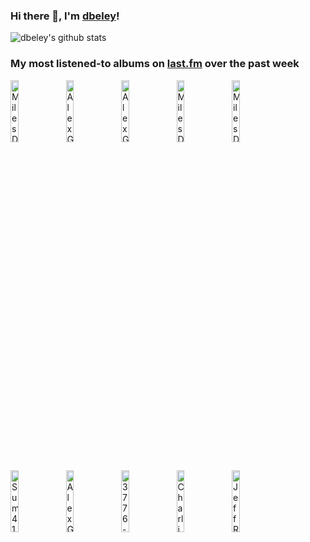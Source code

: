 ### Hi there 👋, I'm [dbeley](https://dbeley.ovh/en)!

![dbeley's github stats](https://github-readme-stats.vercel.app/api?username=dbeley)

### My most listened-to albums on [last.fm](https://www.last.fm/user/d_beley) over the past week

[<img src='https://lastfm.freetls.fastly.net/i/u/300x300/965b203e6950715e435a5b63a0a25eed.jpg' width='16%' height='16%' alt='Miles Davis - The Complete In a Silent Way Sessions'>](https://www.last.fm/music/miles%2bdavis/the%2bcomplete%2bin%2ba%2bsilent%2bway%2bsessions)&nbsp;
[<img src='https://lastfm.freetls.fastly.net/i/u/300x300/0b8520054cfd8af493b44a8bed0a2361.jpg' width='16%' height='16%' alt='Alex G - TRICK'>](https://www.last.fm/music/alex%2bg/trick)&nbsp;
[<img src='https://lastfm.freetls.fastly.net/i/u/300x300/03337c9410154aa74af1e6b23bafa085.jpg' width='16%' height='16%' alt='Alex G - RACE'>](https://www.last.fm/music/alex%2bg/race)&nbsp;
[<img src='https://lastfm.freetls.fastly.net/i/u/300x300/2b439de93fd07adb2d7d3da6cf75bcba.jpg' width='16%' height='16%' alt='Miles Davis - Filles de Kilimanjaro'>](https://www.last.fm/music/miles%2bdavis/filles%2bde%2bkilimanjaro)&nbsp;
[<img src='https://lastfm.freetls.fastly.net/i/u/300x300/50f513ad4b1a4bb1a5ca8530568660fd.jpg' width='16%' height='16%' alt='Miles Davis - On the Corner'>](https://www.last.fm/music/miles%2bdavis/on%2bthe%2bcorner)&nbsp;
<br>
[<img src='https://lastfm.freetls.fastly.net/i/u/300x300/fa6e5ed9190419835ffaa56cd0e2ac00.jpg' width='16%' height='16%' alt='Sum 41 - All the Good Shit: 14 Solid Gold Hits 2000–2008'>](https://www.last.fm/music/sum%2b41/all%2bthe%2bgood%2bshit%253a%2b14%2bsolid%2bgold%2bhits%2b2000%25e2%2580%25932008)&nbsp;
[<img src='https://lastfm.freetls.fastly.net/i/u/300x300/0fb06d94de31102e30dc28b6c23246b5.jpg' width='16%' height='16%' alt='Alex G - House of Sugar'>](https://www.last.fm/music/alex%2bg/house%2bof%2bsugar)&nbsp;
[<img src='https://lastfm.freetls.fastly.net/i/u/300x300/0c6756fee65118d45f73613122e3d2b5.jpg' width='16%' height='16%' alt='3776 - The Birth and Death of the Universe through Mount Fuji'>](https://www.last.fm/music/3776/the%2bbirth%2band%2bdeath%2bof%2bthe%2buniverse%2bthrough%2bmount%2bfuji)&nbsp;
[<img src='https://lastfm.freetls.fastly.net/i/u/300x300/c1e138ff19888c6492d146abc7ba8f71.jpg' width='16%' height='16%' alt='Charlie Parker - Verve Jazz Masters 15'>](https://www.last.fm/music/charlie%2bparker/verve%2bjazz%2bmasters%2b15)&nbsp;
[<img src='https://lastfm.freetls.fastly.net/i/u/300x300/749c955a525f308297f71eafb58c2d71.jpg' width='16%' height='16%' alt='Jeff Rosenstock - HELLMODE'>](https://www.last.fm/music/jeff%2brosenstock/hellmode)&nbsp;
<br>
